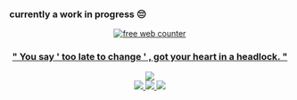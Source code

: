 ### currently a work in progress 😔

<div align=center><a href='https://www.counter12.com'><img src='https://www.counter12.com/img-bc7WD63a7Zz6Bw85-26.gif' border='0' alt='free web counter'>

### " You say ' too late to change ' , got your heart in a headlock. "

<img src="https://file.garden/Z27h4AbA8Ge0bepr/enta.gif"/>

<div align=center><img src="https://file.garden/Z27h4AbA8Ge0bepr/error.gif"/>

<img src="https://gifcity.carrd.co/assets/images/gallery42/b42e60b6.gif?v=47652796"/>







<img src="https://gifcity.carrd.co/assets/images/gallery44/b3795190.gif?v=47652796"/>
